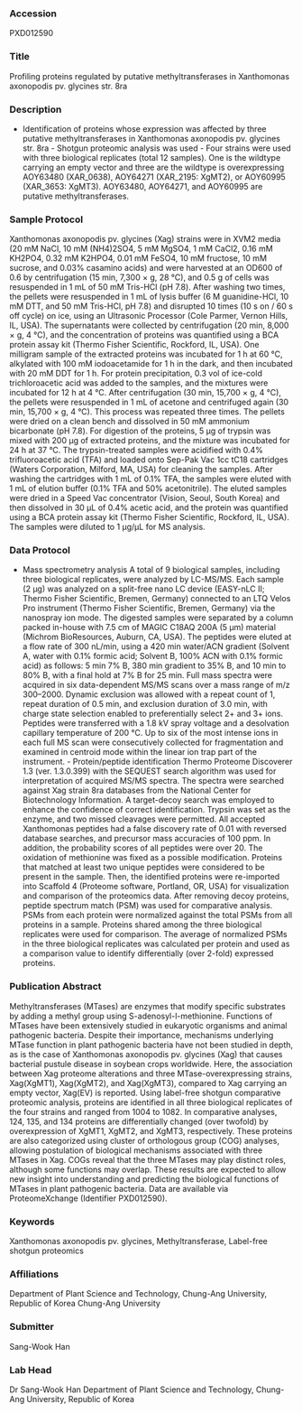 ### Accession
PXD012590

### Title
Profiling proteins regulated by putative methyltransferases in Xanthomonas axonopodis pv. glycines str. 8ra

### Description
- Identification of proteins whose expression was affected by three putative methyltransferases in Xanthomonas axonopodis pv. glycines str. 8ra - Shotgun proteomic analysis was used - Four strains were used with three biological replicates (total 12 samples). One is the wildtype carrying an empty vector and three are the wildtype is overexpressing AOY63480 (XAR_0638), AOY64271 (XAR_2195: XgMT2), or AOY60995 (XAR_3653: XgMT3). AOY63480, AOY64271, and AOY60995 are putative methyltransferases.

### Sample Protocol
Xanthomonas axonopodis pv. glycines (Xag) strains were in XVM2 media (20 mM NaCl, 10 mM (NH4)2SO4, 5 mM MgSO4, 1 mM CaCl2, 0.16 mM KH2PO4, 0.32 mM K2HPO4, 0.01 mM FeSO4, 10 mM fructose, 10 mM sucrose, and 0.03% casamino acids) and were harvested at an OD600 of 0.6 by centrifugation (15 min, 7,300 × g, 28 °C), and 0.5 g of cells was resuspended in 1 mL of 50 mM Tris-HCl (pH 7.8). After washing two times, the pellets were resuspended in 1 mL of lysis buffer (6 M guanidine-HCl, 10 mM DTT, and 50 mM Tris-HCl, pH 7.8) and disrupted 10 times (10 s on / 60 s off cycle) on ice, using an Ultrasonic Processor (Cole Parmer, Vernon Hills, IL, USA). The supernatants were collected by centrifugation (20 min, 8,000 × g, 4 °C), and the concentration of proteins was quantified using a BCA protein assay kit (Thermo Fisher Scientific, Rockford, IL, USA). One milligram sample of the extracted proteins was incubated for 1 h at 60 °C, alkylated with 100 mM iodoacetamide for 1 h in the dark, and then incubated with 20 mM DDT for 1 h. For protein precipitation, 0.3 vol of ice-cold trichloroacetic acid was added to the samples, and the mixtures were incubated for 12 h at 4 °C. After centrifugation (30 min, 15,700 × g, 4 °C), the pellets were resuspended in 1 mL of acetone and centrifuged again (30 min, 15,700 × g, 4 °C). This process was repeated three times. The pellets were dried on a clean bench and dissolved in 50 mM ammonium bicarbonate (pH 7.8).  For digestion of the proteins, 5 µg of trypsin was mixed with 200 µg of extracted proteins, and the mixture was incubated for 24 h at 37 °C. The trypsin-treated samples were acidified with 0.4% trifluoroacetic acid (TFA) and loaded onto Sep-Pak Vac 1cc tC18 cartridges (Waters Corporation, Milford, MA, USA) for cleaning the samples. After washing the cartridges with 1 mL of 0.1% TFA, the samples were eluted with 1 mL of elution buffer (0.1% TFA and 50% acetonitrile). The eluted samples were dried in a Speed Vac concentrator (Vision, Seoul, South Korea) and then dissolved in 30 µL of 0.4% acetic acid, and the protein was quantified using a BCA protein assay kit (Thermo Fisher Scientific, Rockford, IL, USA). The samples were diluted to 1 µg/µL for MS analysis.

### Data Protocol
- Mass spectrometry analysis A total of 9 biological samples, including three biological replicates, were analyzed by LC-MS/MS. Each sample (2 µg) was analyzed on a split-free nano LC device (EASY-nLC II; Thermo Fisher Scientific, Bremen, Germany) connected to an LTQ Velos Pro instrument (Thermo Fisher Scientific, Bremen, Germany) via the nanospray ion mode. The digested samples were separated by a column packed in-house with 7.5 cm of MAGIC C18AQ 200A (5 µm) material (Michrom BioResources, Auburn, CA, USA). The peptides were eluted at a flow rate of 300 nL/min, using a 420 min water/ACN gradient (Solvent A, water with 0.1% formic acid; Solvent B, 100% ACN with 0.1% formic acid) as follows: 5 min 7% B, 380 min gradient to 35% B, and 10 min to 80% B, with a final hold at 7% B for 25 min. Full mass spectra were acquired in six data-dependent MS/MS scans over a mass range of m/z 300–2000. Dynamic exclusion was allowed with a repeat count of 1, repeat duration of 0.5 min, and exclusion duration of 3.0 min, with charge state selection enabled to preferentially select 2+ and 3+ ions. Peptides were transferred with a 1.8 kV spray voltage and a desolvation capillary temperature of 200 °C. Up to six of the most intense ions in each full MS scan were consecutively collected for fragmentation and examined in centroid mode within the linear ion trap part of the instrument.  - Protein/peptide identification Thermo Proteome Discoverer 1.3 (ver. 1.3.0.399) with the SEQUEST search algorithm was used for interpretation of acquired MS/MS spectra. The spectra were searched against Xag strain 8ra databases from the National Center for Biotechnology Information. A target-decoy search was employed to enhance the confidence of correct identification. Trypsin was set as the enzyme, and two missed cleavages were permitted. All accepted Xanthomonas peptides had a false discovery rate of 0.01 with reversed database searches, and precursor mass accuracies of 100 ppm. In addition, the probability scores of all peptides were over 20. The oxidation of methionine was fixed as a possible modification. Proteins that matched at least two unique peptides were considered to be present in the sample. Then, the identified proteins were re-imported into Scaffold 4 (Proteome software, Portland, OR, USA) for visualization and comparison of the proteomics data. After removing decoy proteins, peptide spectrum match (PSM) was used for comparative analysis. PSMs from each protein were normalized against the total PSMs from all proteins in a sample. Proteins shared among the three biological replicates were used for comparison. The average of normalized PSMs in the three biological replicates was calculated per protein and used as a comparison value to identify differentially (over 2-fold) expressed proteins.

### Publication Abstract
Methyltransferases (MTases) are enzymes that modify specific substrates by adding a methyl group using S-adenosyl-l-methionine. Functions of MTases have been extensively studied in eukaryotic organisms and animal pathogenic bacteria. Despite their importance, mechanisms underlying MTase function in plant pathogenic bacteria have not been studied in depth, as is the case of Xanthomonas axonopodis pv. glycines (Xag) that causes bacterial pustule disease in soybean crops worldwide. Here, the association between Xag proteome alterations and three MTase-overexpressing strains, Xag(XgMT1), Xag(XgMT2), and Xag(XgMT3), compared to Xag carrying an empty vector, Xag(EV) is reported. Using label-free shotgun comparative proteomic analysis, proteins are identified in all three biological replicates of the four strains and ranged from 1004 to 1082. In comparative analyses, 124, 135, and 134 proteins are differentially changed (over twofold) by overexpression of XgMT1, XgMT2, and XgMT3, respectively. These proteins are also categorized using cluster of orthologous group (COG) analyses, allowing postulation of biological mechanisms associated with three MTases in Xag. COGs reveal that the three MTases may play distinct roles, although some functions may overlap. These results are expected to allow new insight into understanding and predicting the biological functions of MTases in plant pathogenic bacteria. Data are available via ProteomeXchange (Identifier PXD012590).

### Keywords
Xanthomonas axonopodis pv. glycines, Methyltransferase, Label-free shotgun proteomics

### Affiliations
Department of Plant Science and Technology, Chung-Ang University, Republic of Korea
Chung-Ang University

### Submitter
Sang-Wook Han

### Lab Head
Dr Sang-Wook Han
Department of Plant Science and Technology, Chung-Ang University, Republic of Korea


